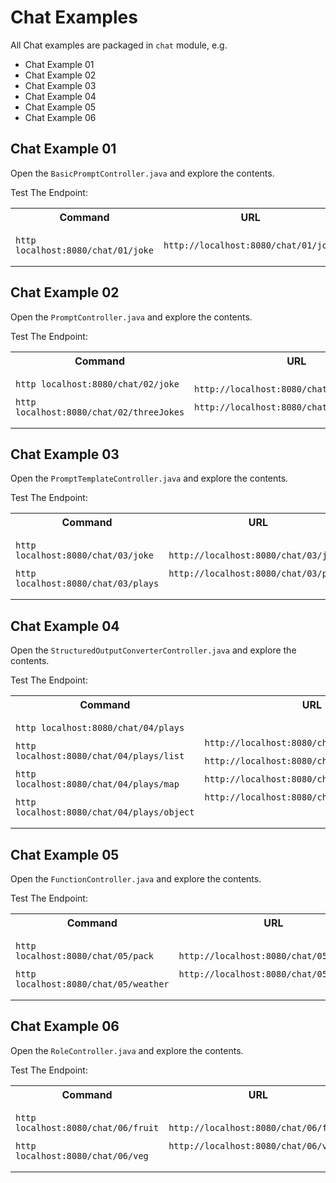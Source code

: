 # Chat Examples

All Chat examples are packaged in `chat` module, e.g.
* Chat Example 01
* Chat Example 02
* Chat Example 03
* Chat Example 04
* Chat Example 05
* Chat Example 06

## Chat Example 01

Open the `BasicPromptController.java` and explore the contents.

Test The Endpoint:

<table>
<tr>
<th>Command</th>
<th>URL</th>
</tr>
<tr>
<td>

```
http localhost:8080/chat/01/joke
```

</td>
<td>

```
http://localhost:8080/chat/01/joke
```

</td>
</tr>
</table>


## Chat Example 02

Open the `PromptController.java` and explore the contents.

Test The Endpoint:
<table>
<tr>
<th>Command</th>
<th>URL</th>
</tr>
<tr>
<td>

```
http localhost:8080/chat/02/joke
```
```
http localhost:8080/chat/02/threeJokes
```
</td>
<td>

```
http://localhost:8080/chat/02/joke
```
```
http://localhost:8080/chat/02/threeJokes
```
</td>
</tr>
</table>

## Chat Example 03

Open the `PromptTemplateController.java` and explore the contents.

Test The Endpoint:
<table>
<tr>
<th>Command</th>
<th>URL</th>
</tr>
<tr>
<td>

```
http localhost:8080/chat/03/joke
```
```
http localhost:8080/chat/03/plays
```
</td>
<td>

```
http://localhost:8080/chat/03/joke
```
```
http://localhost:8080/chat/03/plays
```
</td>
</tr>
</table>


## Chat Example 04

Open the `StructuredOutputConverterController.java` and explore the contents.

Test The Endpoint:
<table>
<tr>
<th>Command</th>
<th>URL</th>
</tr>
<tr>
<td>

```
http localhost:8080/chat/04/plays
```
```
http localhost:8080/chat/04/plays/list
```
```
http localhost:8080/chat/04/plays/map
```
```
http localhost:8080/chat/04/plays/object
```
</td>
<td>

```
http://localhost:8080/chat/04/plays
```
```
http://localhost:8080/chat/04/plays/list
```
```
http://localhost:8080/chat/04/plays/map
```
```
http://localhost:8080/chat/04/plays/object
```
</td>
</tr>
</table>


## Chat Example 05

Open the `FunctionController.java` and explore the contents.

Test The Endpoint:
<table>
<tr>
<th>Command</th>
<th>URL</th>
</tr>
<tr>
<td>

```
http localhost:8080/chat/05/pack
```
```
http localhost:8080/chat/05/weather
```
</td>
<td>

```
http://localhost:8080/chat/05/pack
```
```
http://localhost:8080/chat/05/weather
```
</td>
</tr>
</table>


## Chat Example 06

Open the `RoleController.java` and explore the contents.

Test The Endpoint:
<table>
<tr>
<th>Command</th>
<th>URL</th>
</tr>
<tr>
<td>

```
http localhost:8080/chat/06/fruit
```
```
http localhost:8080/chat/06/veg
```
</td>
<td>

```
http://localhost:8080/chat/06/fruit
```
```
http://localhost:8080/chat/06/veg
```
</td>
</tr>
</table>
